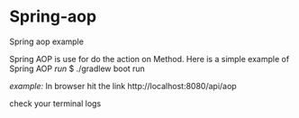 # Spring-aop
Spring aop example

Spring AOP is use for do the action on Method.
Here is a simple example of Spring AOP
*run*
$ ./gradlew boot run

*example:*
In browser hit the link
http://localhost:8080/api/aop

check your terminal logs

